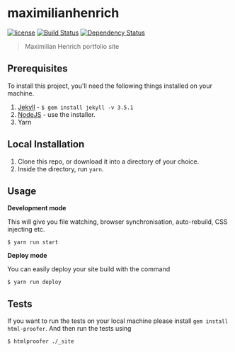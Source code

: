 # maximilianhenrich

[![license][license-image]][license-url] [![Build Status][travis-image]][travis-url] [![Dependency Status][dependencyci-image]][dependencyci-url]

> Maximilian Henrich portfolio site

## Prerequisites

To install this project, you'll need the following things installed on your machine.

1. [Jekyll](http://jekyllrb.com/) - `$ gem install jekyll -v 3.5.1`
2. [NodeJS](http://nodejs.org) - use the installer.
3. Yarn

## Local Installation

1. Clone this repo, or download it into a directory of your choice.
2. Inside the directory, run `yarn`.

## Usage

**Development mode**

This will give you file watching, browser synchronisation, auto-rebuild, CSS injecting etc.

```shell
$ yarn run start
```

**Deploy mode**

You can easily deploy your site build with the command
```shell
$ yarn run deploy
```

## Tests

If you want to run the tests on your local machine please install `gem install html-proofer`. And then run the tests using
```shell
$ htmlproofer ./_site
```

[license-image]: https://img.shields.io/badge/license-ISC-blue.svg
[license-url]: https://github.com/mojitane/maximilianhenrich/blob/master/LICENSE
[travis-image]: https://travis-ci.org/mojitane/maximilianhenrich.svg?branch=master
[travis-url]: https://travis-ci.org/mojitane/maximilianhenrich
[dependencyci-image]: https://dependencyci.com/github/mojitane/maximilianhenrich/badge
[dependencyci-url]: https://dependencyci.com/github/mojitane/maximilianhenrich
